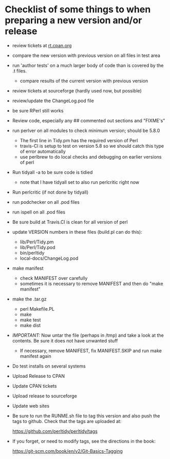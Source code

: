# Checklist of some things to when preparing a new version and/or release

- review tickets at [rt.cpan.org](https://rt.cpan.org/Public/Dist/Display.html?Name=Perl-Tidy) 
- compare the new version with previous version on all files in test area
- run 'author tests' on a much larger body of code than is covered by the .t
  files.
    - compare results of the current version with previous version
- review tickets at sourceforge (hardly used now, but possible)
- review/update the ChangeLog.pod file
- be sure RPerl still works
- Review code, especially any ## commented out sections and "FIXME's"
- run perlver on all modules to check minimum version; should be 5.8.0
  - The first line in Tidy.pm has the required version of Perl
  - travis-CI is setup to test on version 5.8 so we should catch this type of error automatically
  - use perlbrew to do local checks and debugging on earlier versions of perl
- Run tidyall -a to be sure code is tidied
  - note that I have tidyall set to also run perlcritic right now
- Run perlcritic (if not done by tidyall)
- run podchecker on all .pod files
- run ispell on all .pod files
- Be sure build at Travis.CI is clean for all version of perl
- update VERSION numbers in these files (build.pl can do this):
   - lib/Perl/Tidy.pm
   - lib/Perl/Tidy.pod
   - bin/perltidy
   - local-docs/ChangeLog.pod
- make manifest
    - check MANIFEST over carefully
    - sometimes it is necessary to remove MANIFEST and then do "make manifest"
- make the .tar.gz
   - perl Makefile.PL
   - make 
   - make test
   - make dist
- *IMPORTANT:* Now untar the file (perhaps in /tmp) and take a look at the
  contents.  Be sure it does not have unwanted stuff
   - If necessary, remove MANIFEST, fix MANIFEST.SKIP and run make manifest again
- Do test installs on several systems 
- Upload Release to CPAN
- Update CPAN tickets
- Upload release to sourceforge
- Update web sites
- Be sure to run the RUNME.sh file to tag this version and also push the tags to github. Check that the tags are uploaded at:

   https://github.com/perltidy/perltidy/tags

- If you forget, or need to modify tags, see the directions in the book:

   https://git-scm.com/book/en/v2/Git-Basics-Tagging
